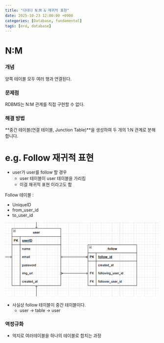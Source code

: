 ```yaml
---
title: "다대다 N:M & 재귀적 표현"
date: 2025-10-23 12:00:00 +0900
categories: [Database, fundamental]
tags: [erd, database]
---
```


# N:M

### 개념

양쪽 테이블 모두 여러 행과 연결된다.

### 문제점

RDBMS는 N:M 관계를 직접 구현할 수 없다.

### 해결 방법

**중간 테이블(연결 테이블, Junction Table)**을 생성하여 두 개의 1:N 관계로 분해합니다.

# e.g. Follow 재귀적 표현

- user가 user를 follow 할 경우
  - user 테이블이 user 테이블을 가리킴
  - 이걸 재귀적 표현 이라고도 함

Follow 테이블 :

- UniqueID
- from_user_id
- to_user_id

![Follow 테이블 다이어그램](/assets/img/DB/fundamental/2025-10-23-2025-10-23-db-fundamental.png)

- 사실상 follow 테이블이 중간 테이블이다.
  - user -> table -> user

### 역정규화

- 억지로 여러테이블을 하나의 테이블로 합치는 과정
